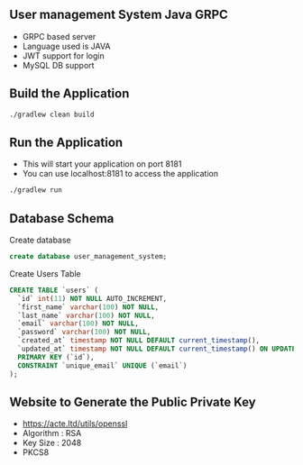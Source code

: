 ## User management System Java GRPC

- GRPC based server
- Language used is JAVA
- JWT support for login 
- MySQL DB support


## Build the Application
```bash
./gradlew clean build
```


## Run the Application

- This will start your application on port 8181 
- You can use localhost:8181 to access the application

```bash
./gradlew run
```


## Database Schema

Create database

```sql
create database user_management_system;
```
Create Users Table

```sql
CREATE TABLE `users` (
  `id` int(11) NOT NULL AUTO_INCREMENT,
  `first_name` varchar(100) NOT NULL,
  `last_name` varchar(100) NOT NULL,
  `email` varchar(100) NOT NULL,
  `password` varchar(100) NOT NULL,
  `created_at` timestamp NOT NULL DEFAULT current_timestamp(),
  `updated_at` timestamp NOT NULL DEFAULT current_timestamp() ON UPDATE current_timestamp(),
  PRIMARY KEY (`id`),
  CONSTRAINT `unique_email` UNIQUE (`email`)
); 
```


## Website to Generate the Public Private Key
- https://acte.ltd/utils/openssl
- Algorithm : RSA
- Key Size : 2048
- PKCS8